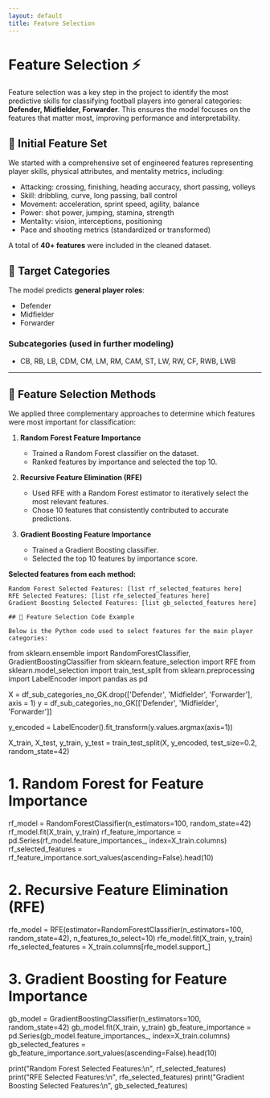 ```yaml
---
layout: default
title: Feature Selection
---
```


# Feature Selection ⚡

Feature selection was a key step in the project to identify the most predictive skills for classifying football players into general categories: **Defender, Midfielder, Forwarder**. This ensures the model focuses on the features that matter most, improving performance and interpretability.

## 🔹 Initial Feature Set
We started with a comprehensive set of engineered features representing player skills, physical attributes, and mentality metrics, including:

- Attacking: crossing, finishing, heading accuracy, short passing, volleys  
- Skill: dribbling, curve, long passing, ball control  
- Movement: acceleration, sprint speed, agility, balance  
- Power: shot power, jumping, stamina, strength  
- Mentality: vision, interceptions, positioning  
- Pace and shooting metrics (standardized or transformed)  

A total of **40+ features** were included in the cleaned dataset.

## 🔹 Target Categories
The model predicts **general player roles**:

- Defender  
- Midfielder  
- Forwarder  

### Subcategories (used in further modeling)
- CB, RB, LB, CDM, CM, LM, RM, CAM, ST, LW, RW, CF, RWB, LWB  

---

## 🔹 Feature Selection Methods
We applied three complementary approaches to determine which features were most important for classification:

1. **Random Forest Feature Importance**  
   - Trained a Random Forest classifier on the dataset.  
   - Ranked features by importance and selected the top 10.  

2. **Recursive Feature Elimination (RFE)**  
   - Used RFE with a Random Forest estimator to iteratively select the most relevant features.  
   - Chose 10 features that consistently contributed to accurate predictions.  

3. **Gradient Boosting Feature Importance**  
   - Trained a Gradient Boosting classifier.  
   - Selected the top 10 features by importance score.  

**Selected features from each method:**
```text
Random Forest Selected Features: [list rf_selected_features here]
RFE Selected Features: [list rfe_selected_features here]
Gradient Boosting Selected Features: [list gb_selected_features here]

## 🔹 Feature Selection Code Example

Below is the Python code used to select features for the main player categories:

```
from sklearn.ensemble import RandomForestClassifier, GradientBoostingClassifier
from sklearn.feature_selection import RFE
from sklearn.model_selection import train_test_split
from sklearn.preprocessing import LabelEncoder
import pandas as pd

X = df_sub_categories_no_GK.drop(['Defender', 'Midfielder', 'Forwarder'], axis = 1)
y = df_sub_categories_no_GK[['Defender', 'Midfielder', 'Forwarder']]

y_encoded = LabelEncoder().fit_transform(y.values.argmax(axis=1))

X_train, X_test, y_train, y_test = train_test_split(X, y_encoded, test_size=0.2, random_state=42)

# 1. Random Forest for Feature Importance
rf_model = RandomForestClassifier(n_estimators=100, random_state=42)
rf_model.fit(X_train, y_train)
rf_feature_importance = pd.Series(rf_model.feature_importances_, index=X_train.columns)
rf_selected_features = rf_feature_importance.sort_values(ascending=False).head(10)

# 2. Recursive Feature Elimination (RFE)
rfe_model = RFE(estimator=RandomForestClassifier(n_estimators=100, random_state=42), n_features_to_select=10)
rfe_model.fit(X_train, y_train)
rfe_selected_features = X_train.columns[rfe_model.support_]

# 3. Gradient Boosting for Feature Importance
gb_model = GradientBoostingClassifier(n_estimators=100, random_state=42)
gb_model.fit(X_train, y_train)
gb_feature_importance = pd.Series(gb_model.feature_importances_, index=X_train.columns)
gb_selected_features = gb_feature_importance.sort_values(ascending=False).head(10)

print("Random Forest Selected Features:\n", rf_selected_features)
print("RFE Selected Features:\n", rfe_selected_features)
print("Gradient Boosting Selected Features:\n", gb_selected_features)

```
